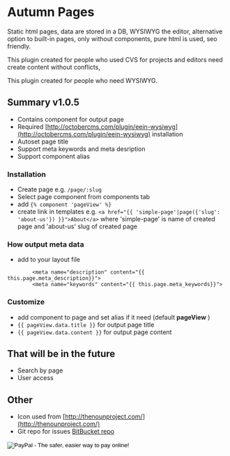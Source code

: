 # Autumn Pages #

Static html pages, data are stored in a DB, WYSIWYG the editor, alternative option to built-in pages, only without components, pure html is used, seo friendly.

This plugin created for people who used CVS for projects and editors need create content without conflicts,

This plugin created for people who need WYSIWYG.

## Summary v1.0.5 ##

* Contains component for output page
* Required [http://octobercms.com/plugin/eein-wysiwyg](http://octobercms.com/plugin/eein-wysiwyg) installation
* Autoset page title
* Support meta keywords and meta desription
* Support component alias



### Installation ###
* Create page e.g. `` /page/:slug ``
* Select page component from components tab
* add  ``{% component 'pageView' %}``
* create link in templates e.g. ``<a href="{{ 'simple-page'|page({'slug': 'about-us'}) }}">About</a>``  where 'simple-page' is name of created page and 'about-us' slug of created page


### How output meta data ###
* add to your layout file
```
        <meta name="description" content="{{ this.page.meta_description}}">
        <meta name="keywords" content="{{ this.page.meta_keywords}}">
```


### Customize ###

* add component to page and set alias if it need (default **pageView** )
* ``{{ pageView.data.title }}`` for output page title
* ``{{ pageView.data.content }}`` for output page content

## That will be in the future ##

* Search by page
* User access

## Other ##
* Icon used from [http://thenounproject.com/](http://thenounproject.com/)
* Git repo for issues [BitBucket repo](http://code.bestxp.pro/oc-pages-plugin/issues)

<form action="https://www.paypal.com/cgi-bin/webscr" method="post" target="_top">
<input type="hidden" name="cmd" value="_s-xclick">
<input type="hidden" name="hosted_button_id" value="U4WBC265S8FWA">
<input type="image" src="https://www.paypalobjects.com/en_US/i/btn/btn_donate_SM.gif" border="0" name="submit" alt="PayPal - The safer, easier way to pay online!">
<img alt="" border="0" src="https://www.paypalobjects.com/ru_RU/i/scr/pixel.gif" width="1" height="1">
</form>